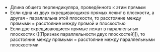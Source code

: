 - Длина общего перпендикуляра, проведённого к этим прямым 
- Если одна из двух скрещивающихся прямых лежит в плоскости, а другая - параллельна этой плоскости, то расстояние между прямыми = расстояние между прямой и плоскостью
- Если две скрещивающиеся прямые лежат в параллельных плоскостях ([[Признак параллельности двух плоскостей]]), то расстояние между прямыми = расстояние между параллельными плоскостями 